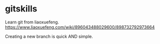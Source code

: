 # gitskills
Learn git from liaoxuefeng. https://www.liaoxuefeng.com/wiki/896043488029600/898732792973664

Creating a new branch is quick AND simple.
